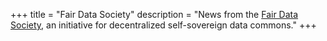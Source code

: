 +++
title = "Fair Data Society"
description = "News from the [Fair Data Society](https://fairdatasociety.org/), an initiative for decentralized self-sovereign data commons."
+++
